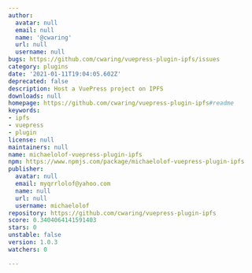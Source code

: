 ```yaml
---
author:
  avatar: null
  email: null
  name: '@cwaring'
  url: null
  username: null
bugs: https://github.com/cwaring/vuepress-plugin-ipfs/issues
category: plugins
date: '2021-01-11T19:04:05.602Z'
deprecated: false
description: Host a VuePress project on IPFS
downloads: null
homepage: https://github.com/cwaring/vuepress-plugin-ipfs#readme
keywords:
- ipfs
- vuepress
- plugin
license: null
maintainers: null
name: michaelolof-vuepress-plugin-ipfs
npm: https://www.npmjs.com/package/michaelolof-vuepress-plugin-ipfs
publisher:
  avatar: null
  email: myqrrlolof@yahoo.com
  name: null
  url: null
  username: michaelolof
repository: https://github.com/cwaring/vuepress-plugin-ipfs
score: 0.3404064141591403
stars: 0
unstable: false
version: 1.0.3
watchers: 0

---
```


